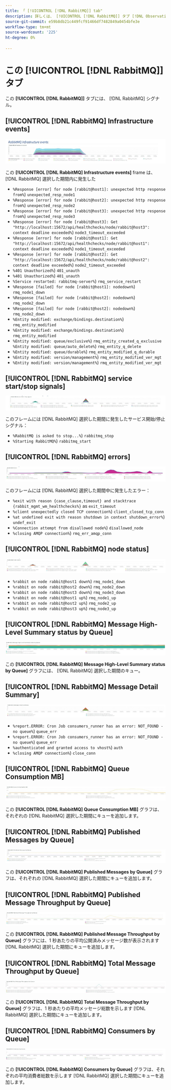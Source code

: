 ```yaml
---
title: 「 [!UICONTROL [!DNL RabbitMQ]] tab"
description: 詳しくは、 [!UICONTROL [!DNL RabbitMQ]] タブ [!DNL Observation for Adobe Commerce].
source-git-commit: e59b8db21c449fcf91466df7482849a0454bfe3e
workflow-type: tm+mt
source-wordcount: '225'
ht-degree: 0%

---
```


# この [!UICONTROL [!DNL RabbitMQ]] タブ

この **[!UICONTROL [!DNL RabbitMQ]]** タブには、 [!DNL RabbitMQ] シグナル。

## [!UICONTROL [!DNL RabbitMQ] Infrastructure events]

![[!DNL RabbitMQ] インフラストラクチャイベント](../../assets/tools/observation-for-adobe-commerce/rabbitmq-tab-1.jpeg)

この **[!UICONTROL [!DNL RabbitMQ] Infrastructure events]** frame は、 [!DNL RabbitMQ] 選択した期間内に発生した

* `%Response [error] for node [rabbit@host1]: unexpected http response from%`) `unexpected_resp_node1`
* `%Response [error] for node [rabbit@host2]: unexpected http response from%`) `unexpected_resp_node2`
* `%Response [error] for node [rabbit@host3]: unexpected http response from%`) `unexpected_resp_node3`
* `%Response [error] for node [rabbit@host3]: Get "http://localhost:15672/api/healthchecks/node/rabbit@host3": context deadline exceeded%`) `node3_timeout_exceeded`
* `%Response [error] for node [rabbit@host1]: Get "http://localhost:15672/api/healthchecks/node/rabbit@host1": context deadline exceeded%`) `node1_timeout_exceeded`
* `%Response [error] for node [rabbit@host2]: Get "http://localhost:15672/api/healthchecks/node/rabbit@host2": context deadline exceeded%`) `node2_timeout_exceeded`
* `%401 Unauthorized%`) `401_unauth`
* `%401 Unauthorized%`) `401_unauth`
* `%Service restarted: rabbitmq-server%`) `rmq_service_restart`
* `%Response [failed] for node [rabbit@host1]: nodedown%`) `rmq_node1_down`
* `%Response [failed] for node [rabbit@host2]: nodedown%`) `rmq_node2_down`
* `%Response [failed] for node [rabbit@host2]: nodedown%`) `rmq_node2_down`
* `%Entity modified: exchange/bindings.destination%`) `rmq_entity_modified`
* `%Entity modified: exchange/bindings.destination%`) `rmq_entity_modified`
* `%Entity modified: queue/exclusive%`) `rmq_entity_created_q_exclusive` `%Entity modified: queue/auto_delete%`) `rmq_entity_q_delete`
* `%Entity modified: queue/durable%`) `rmq_entity_modified_q_durable`
* `%Entity modified: version/management%`) `rmq_entity_modified_ver_mgt`
* `%Entity modified: version/management%`) `rmq_entity_modified_ver_mgt`

## [!UICONTROL [!DNL RabbitMQ] service start/stop signals]

![[!DNL RabbitMQ] サービス開始/停止シグナル](../../assets/tools/observation-for-adobe-commerce/rabbitmq-tab-2.jpeg)

このフレームには [!DNL RabbitMQ] 選択した期間に発生したサービス開始/停止シグナル：

* `%RabbitMQ is asked to stop...%`) `rabbitmq_stop`
* `%Starting RabbitMQ%`) `rabbitmq_start`

## [!UICONTROL [!DNL RabbitMQ] errors]

![[!DNL RabbitMQ] エラー](../../assets/tools/observation-for-adobe-commerce/rabbitmq-tab-3.jpeg)

このフレームには [!DNL RabbitMQ] 選択した期間中に発生したエラー：

* `%exit with reason {case_clause,timeout} and stacktrace {rabbit_mgmt_wm_healthchecks%}` as `exit_timeout`
* `%client unexpectedly closed TCP connection%`) `client_closed_tcp_conn`
* `%at undefined exit with reason shutdown in context shutdown_error%`) `undef_exit`
* `%Connection attempt from disallowed node%`) `disallowed_node`
* `%closing AMQP connection%`) `rmq_err_amqp_conn`

## [!UICONTROL [!DNL RabbitMQ] node status]

![[!DNL RabbitMQ] ノードステータス](../../assets/tools/observation-for-adobe-commerce/rabbitmq-tab-4.jpeg)

* `%rabbit on node rabbit@host1 down%`) `rmq_node1_down`
* `%rabbit on node rabbit@host2 down%`) `rmq_node2_down`
* `%rabbit on node rabbit@host3 down%`) `rmq_node3_down`
* `%rabbit on node rabbit@host1 up%`) `rmq_node1_up`
* `%rabbit on node rabbit@host2 up%`) `rmq_node2_up`
* `%rabbit on node rabbit@host3 up%`) `rmq_node3_up`

## [!UICONTROL [!DNL RabbitMQ] Message High-Level Summary status by Queue]

![[!DNL RabbitMQ] キュー別メッセージの概要ステータス](../../assets/tools/observation-for-adobe-commerce/rabbitmq-tab-5.jpeg)

この **[!UICONTROL [!DNL RabbitMQ] Message High-Level Summary status by Queue]** グラフには、 [!DNL RabbitMQ] 選択した期間のキュー。

## [!UICONTROL [!DNL RabbitMQ] Message Detail Summary]

![[!DNL RabbitMQ] メッセージの詳細の概要](../../assets/tools/observation-for-adobe-commerce/rabbitmq-tab-6.jpeg)

* `%report.ERROR: Cron Job consumers_runner has an error: NOT_FOUND - no queue%`) `queue_err`
* `%report.ERROR: Cron Job consumers_runner has an error: NOT_FOUND - no queue%`) `queue_err`
* `%authenticated and granted access to vhost%`) `auth`
* `%closing AMQP connection%`) `close_conn`

## [!UICONTROL [!DNL RabbitMQ] Queue Consumption MB]

![[!DNL RabbitMQ] キュー消費 MB](../../assets/tools/observation-for-adobe-commerce/rabbitmq-tab-7.jpeg)

この **[!UICONTROL [!DNL RabbitMQ] Queue Consumption MB]** グラフは、それぞれの [!DNL RabbitMQ] 選択した期間にキューを追加します。

## [!UICONTROL [!DNL RabbitMQ] Published Messages by Queue]

![[!DNL RabbitMQ] 公開済みメッセージ（キュー別）](../../assets/tools/observation-for-adobe-commerce/rabbitmq-tab-8.jpeg)

この **[!UICONTROL [!DNL RabbitMQ] Published Messages by Queue]** グラフは、それぞれの [!DNL RabbitMQ] 選択した期間にキューを追加します。

## [!UICONTROL [!DNL RabbitMQ] Published Message Throughput by Queue]

![[!DNL RabbitMQ] キュー別の公開済みメッセージのスループット](../../assets/tools/observation-for-adobe-commerce/rabbitmq-tab-9.jpeg)

この **[!UICONTROL [!DNL RabbitMQ] Published Message Throughput by Queue]** グラフには、1 秒あたりの平均公開済みメッセージ数が表示されます [!DNL RabbitMQ] 選択した期間にキューを追加します。

## [!UICONTROL [!DNL RabbitMQ] Total Message Throughput by Queue]

![[!DNL RabbitMQ] キュー別の合計メッセージスループット](../../assets/tools/observation-for-adobe-commerce/rabbitmq-tab-10.jpeg)

この **[!UICONTROL [!DNL RabbitMQ] Total Message Throughput by Queue]** グラフは、1 秒あたりの平均メッセージ総数を示します [!DNL RabbitMQ] 選択した期間にキューを追加します。

## [!UICONTROL [!DNL RabbitMQ] Consumers by Queue]

![[!DNL RabbitMQ] キュー別消費者](../../assets/tools/observation-for-adobe-commerce/rabbitmq-tab-11.jpeg)

この **[!UICONTROL [!DNL RabbitMQ] Consumers by Queue]** グラフは、それぞれの平均消費者総数を示します [!DNL RabbitMQ] 選択した期間にキューを追加します。
